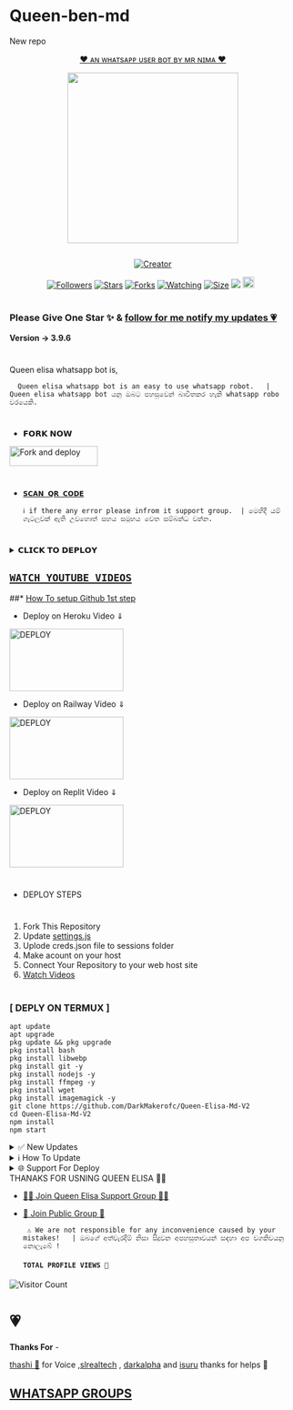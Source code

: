 # Queen-ben-md
New repo

<p align="center"> 
<u>♥️ ᴀɴ ᴡʜᴀᴛsᴀᴘᴘ ᴜsᴇʀ ʙᴏᴛ ʙʏ ᴍʀ ɴɪᴍᴀ ♥️</u>
</p>
<p align="center">
<img src="https://i.ibb.co/nPYVtwV/queen-elisa-new-logo-600-600.jpg" width="300" height="300"/>
</p>
<p align="center">
  <a href="#"><img src="http://readme-typing-svg.herokuapp.com?color=d1fa02&center=true&vCenter=true&multiline=false&lines=QUEEN+ELISA+WHATSAPP+BOT" alt="">
</p>
<p align="center">
<a href="#"><img title="Creator" src="https://img.shields.io/badge/Creator-Mrnima-red.svg?style=for-the-badge&logo=github"></a>
</p>
<p align="center">
<a href="https://github.com/darkmakerofc?tab=followers"><img title="Followers" src="https://img.shields.io/github/followers/AlipBot?color=green&style=flat-square"></a>
<a href="https://github.com/DarkMakerofc/Queen-Elisa-Md-V2/stargazers/"><img title="Stars" src="https://img.shields.io/github/stars/darkmakerofc/Queen-Elisa-MD-V2?color=white&style=flat-square"></a>
<a href="https://github.com/DarkMakerofc/Queen-Elisa-Md-V2/network/members"><img title="Forks" src="https://img.shields.io/github/forks/darkmakerofc/Queen-Elisa-MD-V2?color=yellow&style=flat-square"></a>
<a href="https://github.com/DarkMakerofc/Queen-Elisa-Md-V2/watchers"><img title="Watching" src="https://img.shields.io/github/watchers/darkmakerofc/Queen-Elisa-MD-V2?label=Watchers&color=red&style=flat-square"></a>
<a href="https://github.com/DarkMakerofc/Queen-Elisa-Md-V2/"><img title="Size" src="https://img.shields.io/github/repo-size/AlipBot/Api-Alpis?style=flat-square&color=darkred"></a>
<a href="https://hits.seeyoufarm.com"><img src="https://hits.seeyoufarm.com/api/count/incr/badge.svg?url=https://github.com/DarkMakerofc/Queen-Elisa-Md-V2/%2Fhit-counter&count_bg=%2379C83D&title_bg=%23555555&icon=probot.svg&icon_color=%2304FF00&title=hits&edge_flat=false"/></a>
<a href="https://github.com/DarkMakerofc/Queen-Elisa-Md-V2/graphs/commit-activity"><img height="20" src="https://img.shields.io/badge/Maintained-No-red.svg"></a>&nbsp;&nbsp;
</p>

# 

### Please Give One Star ✨ & [follow for me notify my updates 💗](https://github.com/DarkMakerofc)
<b>Version -> 3.9.6</b>
# 
Queen elisa whatsapp bot is,

      Queen elisa whatsapp bot is an easy to use whatsapp robot.   |  Queen elisa whatsapp bot යනු ඔබට පහසුවෙන් බාවිතකර හැකි whatsapp robo වරයෙකි.

# 
* 𝗙𝗢𝗥𝗞 𝗡𝗢𝗪

<p align="left">
<a href="https://github.com/DarkMakerofc/Queen-Elisa-MD-V2/fork"><img align="center" src="https://telegra.ph/file/3514997e86c4bb12d8f67.png" alt="Fork and deploy" height="35" width="155" /></a>

# 

* [`𝗦𝗖𝗔𝗡 𝗤𝗥 𝗖𝗢𝗗𝗘`](https://replit.com/@MRNima/QUEEN-ELISA-MULTIAUTH-QR-SCANER)

      ℹ️ if there any error please infrom it support group.  | මෙහිදී යම් ගැටලුවක් ඇති උවහොත් සහය සමූහය වෙත සම්බන්ධ වන්න.
# 

<details>
<summary>𝗖𝗟𝗜𝗖𝗞 𝗧𝗢 𝗗𝗘𝗣𝗟𝗢𝗬</summary>


[`Deploy on Railway`](https://railway.app?referralCode=jDDNQq)

[`Deploy on Koyeb`](https://app.koyeb.com/)

[`Deploy on Mogenius`](https://studio.mogenius.com/)

[`Deploy on heroku`](https://heroku.com/deploy?template=https://github.com/DarkMakerofc/Queen-Elisa-MD-V2)

[`Deploy on Replit`](https://replit.com)

[`Deploy on Uffizzi`](https://www.uffizzi.com/)
</details>

## [`WATCH YOUTUBE VIDEOS`](youtube.com/MRNIMAOFC)
 
  ##* [How To setup Github 1st step](https://youtu.be/DEpSpJRg4CA)
  
 * Deploy on Heroku Video ⇓
 <p align="left">
<a href="https://youtu.be/IIl6etHMyoA"><img align="center" src="https://telegra.ph/file/30a48f9e9879189d2ef6d.jpg" alt="DEPLOY" height="110" width="200" /></a>
   
* Deploy on Railway Video ⇓
 <p align="left">
<a href="https://youtu.be/j91TKKIXaMg"><img align="center" src="https://telegra.ph/file/517fafc4228129ff18510.jpg" alt="DEPLOY" height="110" width="200" /></a>
   
* Deploy on Replit Video ⇓
 <p align="left">
<a href="[https://youtube.com/mrnimaofc](https://youtu.be/j91TKKIXaMg)"><img align="center" src="https://telegra.ph/file/909f2519b1dc65a338b29.jpg" alt="DEPLOY" height="110" width="200" /></a>
   
   
   
# 
#
+ DEPLOY STEPS
# 
1. Fork This Repository 
2. Update [settings.js]()
3. Uplode creds.json file to sessions folder
4. Make acount on your host
5. Connect Your Repository to your web host site
6. [Watch Videos](http://youtube.com/mrnimaofc)
# 
# 
### [ DEPLY ON TERMUX ]
 ```   
apt update
apt upgrade
pkg update && pkg upgrade
pkg install bash
pkg install libwebp
pkg install git -y
pkg install nodejs -y 
pkg install ffmpeg -y 
pkg install wget
pkg install imagemagick -y
git clone https://github.com/DarkMakerofc/Queen-Elisa-Md-V2
cd Queen-Elisa-Md-V2
npm install
npm start
```
<details>
<summary>✅ New Updates</summary>

• Fix Youtube video and song not download error. 


<p>
</details>
<details>
<summary>ℹ️ How To Update </summary>
<p>
</details>
<details>
<summary>🌐 Support For Deploy </summary>
<p>
</details>
THANAKS FOR USNING QUEEN ELISA 💃💖

* [🧑‍💻 Join Queen Elisa Support Group 🧑‍💻](https://t.me/+Fc2vyKYBjFk3ZWZl)

* [🦄 Join Public Group 🦄](https://chat.whatsapp.com/BbIpvkRD4qP6xKckb8cpT0)

     
       ⚠️ We are not responsible for any inconvenience caused by your mistakes!   | ඔබගේ අත්වැරදීම් නිසා සිදුවන අපහසුතාවයන් සඳහා අප වගකිවයනු නොලැබේ !

  
  #### ```TOTAL PROFILE VIEWS 🧚```
![Visitor Count](https://profile-counter.glitch.me/DarkMakerofc/count.svg)

<h1>💗</h1> 
<b>Thanks For</b> -

 [thashi 💖]() for Voice ,[slrealtech](https://youtube.com/slrealtech) , [darkalpha](http://github.com/darkalphaxteam) and [isuru]() thanks for helps 💖

 ## [ WHATSAPP GROUPS ](https://github.com/DarkMakerofc/groups#README.md)
